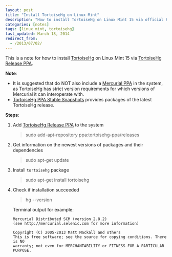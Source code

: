 ```yaml
---
layout: post
title: "Install TortoiseHg on Linux Mint"
description: "How to install TortoiseHg on Linux Mint 15 via official PPA."
categories: [notes]
tags: [linux mint, tortoisehg]
last_updated: March 18, 2014
redirect_from:
  - /2013/07/02/
---
```

This is a note for how to install [TortoiseHg][TortoiseHg]
on Linux Mint 15 via [TortoiseHg Release PPA][TortoiseHg Release PPA].

**Note**:

- It is suggested that do NOT also include a [Mercurial PPA][Mercurial PPA] in the system,
as TortoiseHg has strict version requirements for which versions of Mercurial it can interoperate with.
- [TortoiseHg PPA Stable Snapshots][TortoiseHg PPA Stable Snapshots] provides packages of the latest TortoiseHg release.

**Steps**:

1. Add [TortoiseHg Release PPA][TortoiseHg Release PPA] to the system

	> sudo add-apt-repository ppa:tortoisehg-ppa/releases

2. Get information on the newest versions of packages and their dependencies

	> sudo apt-get update

3. Install `tortoisehg` package

	> sudo apt-get install tortoisehg

4. Check if installation succeeded

	> hg \--version

	Terminal output for example:

	   Mercurial Distributed SCM (version 2.8.2)
	   (see http://mercurial.selenic.com for more information)

	   Copyright (C) 2005-2013 Matt Mackall and others
	   This is free software; see the source for copying conditions. There is NO
	   warranty; not even for MERCHANTABILITY or FITNESS FOR A PARTICULAR PURPOSE.

[TortoiseHg]: http://tortoisehg.bitbucket.org/
[TortoiseHg Release PPA]: https://launchpad.net/~tortoisehg-ppa/+archive/releases
[Mercurial PPA]: https://launchpad.net/~mercurial-ppa/+archive/releases
[TortoiseHg PPA Stable Snapshots]: https://launchpad.net/~tortoisehg-ppa/+archive/stable-snapshots
[TortoiseHg Release PPA]: https://launchpad.net/~tortoisehg-ppa/+archive/releases